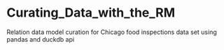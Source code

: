 # Curating_Data_with_the_RM
Relation data model curation for Chicago food inspections data set using pandas and duckdb api
